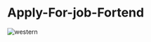 # Apply-For-job-Fortend
![western](https://user-images.githubusercontent.com/113537057/231083534-3c940308-6282-4ac5-b18f-d99717facf12.png)
